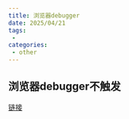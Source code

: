 ```yaml
---
title: 浏览器debugger
date: 2025/04/21
tags:
 - 
categories:
 - other
---
```


## 浏览器debugger不触发


[链接](https://blog.csdn.net/qq_45024094/article/details/134964140)

<el-image src='/img/0001debugger.png' preview-src-list='/img/0001debugger.png'/>